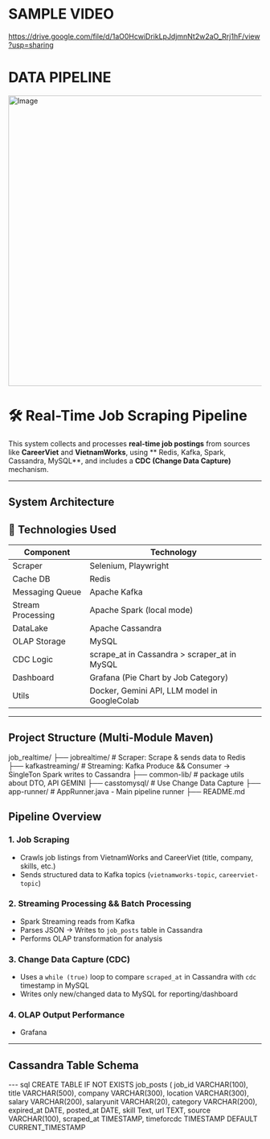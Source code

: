 # SAMPLE VIDEO
https://drive.google.com/file/d/1aO0HcwiDrikLpJdjmnNt2w2aO_Rrj1hF/view?usp=sharing

# DATA PIPELINE
<img width="1002" height="577" alt="Image" src="https://github.com/user-attachments/assets/2c9e01d6-6d5e-4719-8607-01d2f787571f" />


# 🛠 Real-Time Job Scraping Pipeline

This system collects and processes **real-time job postings** from sources like **CareerViet** and **VietnamWorks**, using ** Redis, Kafka, Spark, Cassandra, MySQL**, and includes a **CDC (Change Data Capture)** mechanism.

---

## System Architecture
## 🔧 Technologies Used

| Component        | Technology                           |
|------------------|--------------------------------------|
| Scraper          |  Selenium, Playwright                |
| Cache DB         | Redis                                |
| Messaging Queue  | Apache Kafka                         |
| Stream Processing| Apache Spark (local mode)            |
| DataLake         | Apache Cassandra                     |
| OLAP Storage     | MySQL                                |
| CDC Logic        | scrape_at in Cassandra > scraper_at in MySQL  |
| Dashboard        | Grafana (Pie Chart by Job Category)  |
| Utils             | Docker, Gemini API, LLM model in GoogleColab  |

---

## Project Structure (Multi-Module Maven)
job_realtime/
├── jobrealtime/ # Scraper: Scrape & sends data to Redis 
├── kafkastreaming/ # Streaming: Kafka Produce && Consumer → SingleTon Spark writes to Cassandra
├── common-lib/ # package utils about DTO, API GEMINI
├── casstomysql/ # Use Change Data Capture
├── app-runner/ # AppRunner.java - Main pipeline runner
├── README.md

## Pipeline Overview

### 1. **Job Scraping**

- Crawls job listings from VietnamWorks and CareerViet (title, company, skills, etc.)
- Sends structured data to Kafka topics (`vietnamworks-topic`, `careerviet-topic`)

### 2. **Streaming Processing && Batch Processing**

- Spark Streaming reads from Kafka
- Parses JSON → Writes to `job_posts` table in Cassandra
- Performs OLAP transformation for analysis

### 3. **Change Data Capture (CDC)**

- Uses a `while (true)` loop to compare `scraped_at` in Cassandra with `cdc` timestamp in MySQL
- Writes only new/changed data to MySQL for reporting/dashboard

### 4. **OLAP Output Performance**
- Grafana
---

## Cassandra Table Schema
--- sql
CREATE TABLE IF NOT EXISTS job_posts (
    job_id VARCHAR(100),
    title VARCHAR(500),
    company VARCHAR(300),
    location VARCHAR(300),
    salary VARCHAR(200),
    salaryunit VARCHAR(20),
    category VARCHAR(200),
    expired_at DATE,
    posted_at DATE,
    skill Text,
    url TEXT,
    source VARCHAR(100),
    scraped_at TIMESTAMP,
    timeforcdc TIMESTAMP DEFAULT CURRENT_TIMESTAMP

